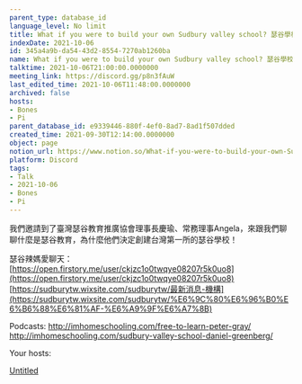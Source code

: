 ```yaml
---
parent_type: database_id
language_level: No limit
title: What if you were to build your own Sudbury valley school? 瑟谷學校 (feat. 慶瑜, Angela)
indexDate: 2021-10-06
id: 345a4a9b-da54-43d2-8554-7270ab1260ba
name: What if you were to build your own Sudbury valley school? 瑟谷學校 (feat. 慶瑜, Angela)
talktime: 2021-10-06T21:00:00.0000000
meeting_link: https://discord.gg/p8n3fAuW
last_edited_time: 2021-10-06T11:48:00.0000000
archived: false
hosts:
- Bones
- Pi
parent_database_id: e9339446-880f-4ef0-8ad7-8ad1f507dded
created_time: 2021-09-30T12:14:00.0000000
object: page
notion_url: https://www.notion.so/What-if-you-were-to-build-your-own-Sudbury-valley-school-feat-Angela-345a4a9bda5443d285547270ab1260ba
platform: Discord
tags:
- Talk
- 2021-10-06
- Bones
- Pi
---
```



我們邀請到了臺灣瑟谷教育推廣協會理事長慶瑜、常務理事Angela，來跟我們聊聊什麼是瑟谷教育，為什麼他們決定創建台灣第一所的瑟谷學校！


瑟谷辣媽愛聊天： [https://open.firstory.me/user/ckjzc1o0twqye08207r5k0uo8](https://open.firstory.me/user/ckjzc1o0twqye08207r5k0uo8) 
[https://sudburytw.wixsite.com/sudburytw/最新消息-機構](https://sudburytw.wixsite.com/sudburytw/%E6%9C%80%E6%96%B0%E6%B6%88%E6%81%AF-%E6%A9%9F%E6%A7%8B)


Podcasts:
http://imhomeschooling.com/free-to-learn-peter-gray/
http://imhomeschooling.com/sudbury-valley-school-daniel-greenberg/


Your hosts:

[Untitled](https://www.notion.so/482e61b02b9c4456b2b4fe86bb7544c6)   





